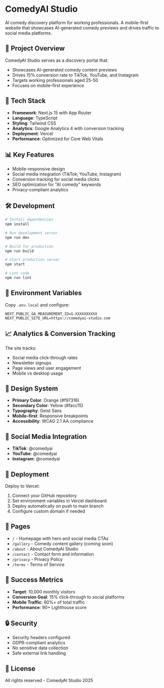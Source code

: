 # ComedyAI Studio

AI comedy discovery platform for working professionals. A mobile-first website that showcases AI-generated comedy previews and drives traffic to social media platforms.

## 🎯 Project Overview

ComedyAI Studio serves as a discovery portal that:
- Showcases AI-generated comedy content previews
- Drives 15% conversion rate to TikTok, YouTube, and Instagram
- Targets working professionals aged 25-50
- Focuses on mobile-first experience

## 🚀 Tech Stack

- **Framework**: Next.js 15 with App Router
- **Language**: TypeScript
- **Styling**: Tailwind CSS
- **Analytics**: Google Analytics 4 with conversion tracking
- **Deployment**: Vercel
- **Performance**: Optimized for Core Web Vitals

## 📊 Key Features

- Mobile-responsive design
- Social media integration (TikTok, YouTube, Instagram)
- Conversion tracking for social media clicks
- SEO optimization for "AI comedy" keywords
- Privacy-compliant analytics

## 🛠 Development

```bash
# Install dependencies
npm install

# Run development server
npm run dev

# Build for production
npm run build

# Start production server
npm start

# Lint code
npm run lint
```

## 🔧 Environment Variables

Copy `.env.local` and configure:

```env
NEXT_PUBLIC_GA_MEASUREMENT_ID=G-XXXXXXXXXX
NEXT_PUBLIC_SITE_URL=https://comedyai-studio.com
```

## 📈 Analytics & Conversion Tracking

The site tracks:
- Social media click-through rates
- Newsletter signups
- Page views and user engagement
- Mobile vs desktop usage

## 🎨 Design System

- **Primary Color**: Orange (#f97316)
- **Secondary Color**: Yellow (#facc15)
- **Typography**: Geist Sans
- **Mobile-first**: Responsive breakpoints
- **Accessibility**: WCAG 2.1 AA compliance

## 📱 Social Media Integration

- **TikTok**: @comedyai
- **YouTube**: @comedyai
- **Instagram**: @comedyai

## 🚀 Deployment

Deploy to Vercel:

1. Connect your GitHub repository
2. Set environment variables in Vercel dashboard
3. Deploy automatically on push to main branch
4. Configure custom domain if needed

## 📄 Pages

- `/` - Homepage with hero and social media CTAs
- `/gallery` - Comedy content gallery (coming soon)
- `/about` - About ComedyAI Studio
- `/contact` - Contact form and information
- `/privacy` - Privacy Policy
- `/terms` - Terms of Service

## 🎯 Success Metrics

- **Target**: 10,000 monthly visitors
- **Conversion Goal**: 15% click-through to social platforms
- **Mobile Traffic**: 60%+ of total traffic
- **Performance**: 90+ Lighthouse score

## 🔒 Security

- Security headers configured
- GDPR-compliant analytics
- No sensitive data collection
- Safe external link handling

## 📝 License

All rights reserved - ComedyAI Studio 2025
